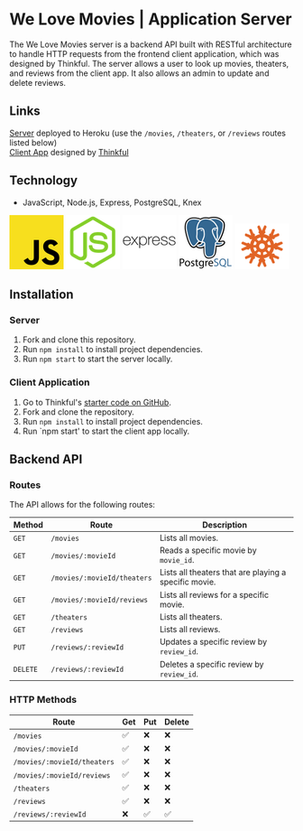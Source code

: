 # We Love Movies | Application Server

The We Love Movies server is a backend API built with RESTful architecture to handle HTTP requests from the frontend client application, which was designed by Thinkful. The server allows a user to look up movies, theaters, and reviews from the client app. It also allows an admin to update and delete reviews.  

## Links

[Server](https://welovemovies-backend-brian.herokuapp.com/movies) deployed to Heroku (use the `/movies`, `/theaters`, or `/reviews` routes listed below)  
[Client App](https://we-love-movies-app-front-end.vercel.app/) designed by [Thinkful](https://github.com/Thinkful-Ed/starter-movie-front-end)  

## Technology

- JavaScript, Node.js, Express, PostgreSQL, Knex  
  
![Javascript icon](images/javascript.png)
![Node.js icon](images/node-js.png)
![Express icon](images/express.png)
![PostgreSQL icon](images/postgresql.png)
![Knex icon](images/knex.png)  
  
## Installation

### Server

1. Fork and clone this repository.
1. Run `npm install` to install project dependencies.
1. Run `npm start` to start the server locally.  

### Client Application

1. Go to Thinkful's [starter code on GitHub](https://github.com/Thinkful-Ed/starter-movie-front-end).
1. Fork and clone the repository.
1. Run `npm install` to install project dependencies.
1. Run `npm start' to start the client app locally.

## Backend API

### Routes

The API allows for the following routes:

Method | Route | Description
 -|-|-
| `GET` | `/movies` | Lists all movies.
| `GET` | `/movies/:movieId` | Reads a specific movie by `movie_id`.
| `GET` | `/movies/:movieId/theaters` | Lists all theaters that are playing a specific movie.
| `GET` | `/movies/:movieId/reviews` | Lists all reviews for a specific movie.
| `GET` | `/theaters` | Lists all theaters.
| `GET` | `/reviews` | Lists all reviews.
| `PUT` | `/reviews/:reviewId` | Updates a specific review by `review_id`.
| `DELETE` | `/reviews/:reviewId` | Deletes a specific review by `review_id`.

### HTTP Methods

| Route       | Get         | Put        | Delete       |      
| ----------- | ----------- | ---------- | ------------ |
| ```/movies```      | ✅      |❌      |       ❌       |
| ```/movies/:movieId```   | ✅        | ❌         | ❌         |
| ```/movies/:movieId/theaters```      |✅      | ❌    |       ❌       |
| ```/movies/:movieId/reviews```   | ✅        | ❌       | ❌         |
| ```/theaters```   | ✅        | ❌       | ❌         |
| ```/reviews```   | ✅       | ❌         | ❌         |
| ```/reviews/:reviewId```   | ❌       | ✅         | ✅         |

